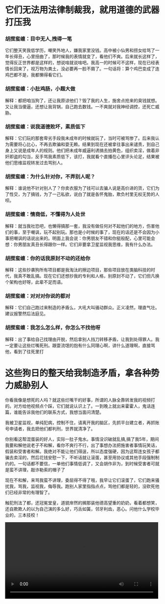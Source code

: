 # 它们无法用法律制裁我，就用道德的武器打压我

### 胡搅蛮缠：目中无人,拽得一笔

它们整天笑我低学历，嘲笑外地人，嫌我家里没钱。高中被小仙男和捞女给骂了一年长得丑，心里扭曲了，那时候我的表情就变了，看他们不爽。后来就长这样了，觉得反正世界都是这样的，想说啥就说啥吧。我高一的时候可不这样，现在已经表情长回来了，视万物为粪土，没必要再一脸不屑了。一句话将：算个鸡巴变成了连鸡巴都不是，我都懒得看它们。

### 胡搅蛮缠：小肚鸡肠，小题大做

解释：都把咱当狗了，还让我原谅他们？毁了我的人生，施舍点抢来的臭钱就想。又让我当傻逼，还想让我背锅，自己跑去数钱。一不爽就对我神经调控，还死亡威胁。

### 胡搅蛮缠：说我道德败坏，素质低下

解释：它们玩的那套卑劣手段我未成年的时候就玩了，当时可被骂惨了。后来我认为需要将心比心，不再去欺骗和耍无赖。结果到现在还被拿往事出来谴责，到自己身上又说是成年人的规则。他们把未成年威逼利诱搞去拍黄色，组织卖淫，做着非奸即盗的勾当，反手骂我素质低下，该打，我就看个直播在心里评头论足，结果被他们思维监视转发过去骂别人。

### 胡搅蛮缠：为什么针对你，不弄别人呢？

解释：谁说他不针对别人了？你卖衣服为了钱可以去骗人说是高价进的货，它们为了性交，为了搞钱，为了一己私欲，说白了就是各怀鬼胎，欺负村里无权无势的人呗。

### 胡搅蛮缠：情商低，不懂得为人处世

解释：就当我社恐吧，也懒得搞那一套，我没有做任何对不起他们的地方，伤害他们的事，至于嘲讽，玩不起别玩。那也是小时候的事了，现在的话还是不会因为小事把嘲讽的话说出来的。明面上我会说：你男朋友不错和你挺般配，心里可能会想：你男朋友真丑长得跟你一样。它们非要拿卫星监视我思维，我有什么办法。

### 胡搅蛮缠：你的话我原封不动的还给你

解释：这些抄袭狗所有项目都是我淘汰的擦边项目，那些项目放在类脑科技的时代，我真不敢乱搞。现在它们还想抄我的专利和人格，别原封不动了，它们但凡换个架构也好呀，此辈不足而语。

### 胡搅蛮缠：对对对你说的都对

解释：它们自己跑过来制造的矛盾么，大吼大叫骚动群众。正义凌然，理直气壮。建议报警然后法庭见。

### 胡搅蛮缠：我怎么怎么样，你怎么不找他呀

解释：出了事给自己找理由开脱，然后拿别人挡刀转移矛盾，让我到处得罪人。我一定要让这些烂嘴死刑。跟耍流氓的抱有什么同理心啊，讲什么道理啊，直接骂他，看到了往死里打

# 这些狗日的整天给我制造矛盾，拿各种势力威胁别人

你看我像是想死的人吗？就这些烂嘴干的好事，所谓的人脉全靠转发我的视频打的。对方给他视频点个踩，它们就说认识上了。一到晚上就出来霍霍人，鬼话连篇，谁能告诉我他们的联系方式，我想当面问清楚。

我被卫星监视，单纯犯病，控制不住，请离开我的脑区，先抓平台建立者，再抓账号申请者，我去把他们都判刑，世界就清净了。

你别看这帮混蛋装的好人，实际一肚子鬼水。事情没识破就乱搞,搞了我5年，期间我要和解他说老子不和解，看你不爽行不行，出了事想办法把施害者事情玩笑话，假装和受害者和解。我绝对不能让他们得逞，所以态度强硬，因为这帮连女孩子都骗去卖淫的，然后花钱安慰一下，不听话就让滚蛋，甚至用协议或其他手段强制制约的。一句话都不要信，一单他们事情低调了，又会胡作非为，到时候受害者可就是蛮不讲理，敲诈勒索的帽子了

现在不和解，来骂我蛮不讲理，委屈得不得了哦，我早让它们滚蛋了，它们跑来骚扰我，骂我，监视我，侮辱我。跑别人家里指指点点，骂他们都是轻的，没砍死他们已经非常的有理智了。

触犯刑法了都，还冠冕堂皇，道貌岸然的搁那装他德高望重的奶奶，看着都想笑，还自欺欺人的以为自己演的多么好，巧舌如簧，邻牙利齿，恶心。问他什么学校毕业的，三本技校！

<video src="/atlas/share_9f5e14686421f3367f8b84048f034fd0.mp4" style="width: 500px;margin: auto;"></video>





